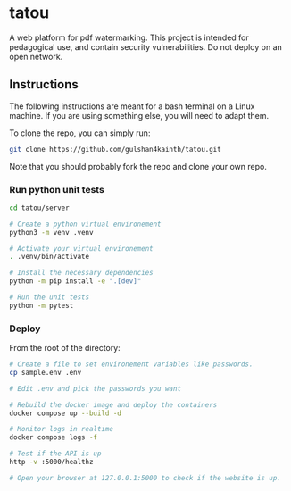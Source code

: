 # tatou
A web platform for pdf watermarking. This project is intended for pedagogical use, and contain security vulnerabilities. Do not deploy on an open network.

## Instructions

The following instructions are meant for a bash terminal on a Linux machine. If you are using something else, you will need to adapt them.

To clone the repo, you can simply run:

```bash
git clone https://github.com/gulshan4kainth/tatou.git
```

Note that you should probably fork the repo and clone your own repo.


### Run python unit tests

```bash
cd tatou/server

# Create a python virtual environement
python3 -m venv .venv

# Activate your virtual environement
. .venv/bin/activate

# Install the necessary dependencies
python -m pip install -e ".[dev]"

# Run the unit tests
python -m pytest
```

### Deploy

From the root of the directory:

```bash
# Create a file to set environement variables like passwords.
cp sample.env .env

# Edit .env and pick the passwords you want

# Rebuild the docker image and deploy the containers
docker compose up --build -d

# Monitor logs in realtime 
docker compose logs -f

# Test if the API is up
http -v :5000/healthz

# Open your browser at 127.0.0.1:5000 to check if the website is up.
```

<!-- Signing documentation removed as signing functionality has been removed. -->



